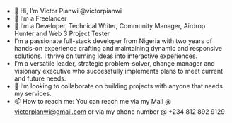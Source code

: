 - 👋 Hi, I’m Victor Pianwi @victorpianwi
- 👀 I’m a Freelancer
- 🌱 I’m a Developer, Technical Writer, Community Manager, Airdrop Hunter and Web 3 Project Tester
- I’m a passionate full-stack developer from Nigeria with two years of hands-on experience crafting and maintaining dynamic and responsive solutions. I thrive on turning ideas into interactive experiences.
- I’m a versatile leader, strategic problem-solver, change manager and visionary executive who successfully implements plans to meet current and future needs. 
- 💞️ I’m looking to collaborate on building projects with anyone that needs my services.
- 📫 How to reach me: You can reach me via my Mail @ victorpianwi@gmail.com or via my phone number @ +234 812 892 9129

<!---
victorpianwi/victorpianwi is a ✨ special ✨ repository because its `README.md` (this file) appears on your GitHub profile.
You can click the Preview link to take a look at your changes.
--->
